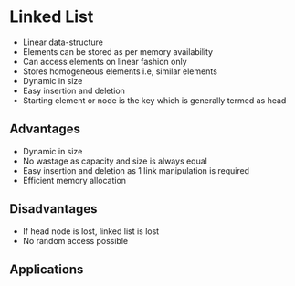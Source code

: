 # Linked List

- Linear data-structure
- Elements can be stored as per memory availability
- Can access elements on linear fashion only
- Stores homogeneous elements i.e, similar elements
- Dynamic in size
- Easy insertion and deletion
- Starting element or node is the key which is generally termed as head

## Advantages

- Dynamic in size
- No wastage as capacity and size is always equal
- Easy insertion and deletion as 1 link manipulation is required
- Efficient memory allocation

## Disadvantages

- If head node is lost, linked list is lost
- No random access possible

## Applications
